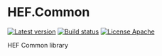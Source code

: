 # HEF.Common
[![Latest version](https://img.shields.io/nuget/v/HEF.Util.svg)](https://www.nuget.org/packages/HEF.Util/)  [![Build status](https://ci.appveyor.com/api/projects/status/e38kvwynpwuv5o7g?svg=true)](https://ci.appveyor.com/project/wanlitao/fcp-aspnetcore)  [![License Apache](https://img.shields.io/badge/license-Apache%202-blue.svg)](http://www.apache.org/licenses/LICENSE-2.0.html)

HEF Common library
